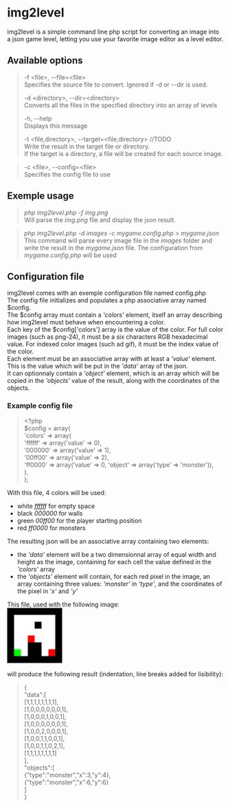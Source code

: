 img2level
=========

img2level is a simple command line php script for converting an image into a json game level, letting you use your favorite image editor as a level editor.


## Available options

> -f &lt;file>, --file=&lt;file>  
>     Specifies the source file to convert. Ignored if -d or --dir is used.
> 
> -d &lt;directory>, --dir=&lt;directory>  
>     Converts all the files in the specified directory into an array of levels
> 
> -h, --help  
>     Displays this message
> 
> -t &lt;file,directory>, --target=&lt;file,directory> //TODO  
>     Write the result in the target file or directory.  
>     If the target is a directory, a file will be created for each source image.

> -c &lt;file>, --config=&lt;file>  
>     Specifies the config file to use

## Exemple usage

> *php img2level.php -f img.png*  
Will parse the *img.png* file and display the json result.

> *php img2level.php -d images -c mygame.config.php > mygame.json*  
This command will parse every image file in the *images* folder and write the result in the *mygame.json* file.
The configuration from *mygame.config.php* will be used

## Configuration file

img2level comes with an exemple configuration file named config.php  
The config file initializes and populates a php associative array named $config.  
The $config array must contain a *'colors'* element, itself an array describing how img2level must behave when encountering a color.  
Each key of the $config['colors'] array is the value of the color. For full color images (such as png-24), it must be a six characters RGB hexadecimal value. For indexed color images (such ad gif), it must be the index value of the color.  
Each element must be an associative array with at least a *'value'* element. This is the value which will be put in the *'data'* array of the json.  
It can optionnaly contain a *'object'* element, which is an array which will be copied in the *'objects'* value of the result, along with the coordinates of the objects.

### Example config file

> &lt;?php  
> $config = array(  
>   'colors' => array(  
>     'ffffff' => array('value' => 0),  
>     '000000' => array('value' => 1),  
>     '00ff00' => array('value' => 2),  
>     'ff0000' => array('value' => 0, 'object' => array('type' => 'monster')),  
>   ),  
> );

With this file, 4 colors will be used:  
- white *ffffff* for empty space
- black *000000* for walls
- green *00ff00* for the player starting position
- red *ff0000* for monsters

The resulting json will be an associative array containing two elements:  
- the *'data'* element will be a two dimensionnal array of equal width and height as the image, containing for each cell the value defined in the *'colors'* array
- the *'objects'* element will contain, for each red pixel in the image, an array containing three values: *'monster'* in *'type'*, and the coordinates of the pixel in *'x'* and *'y'*

This file, used with the following image:  
![Example level image](examples/example.png)

will produce the following result (indentation, line breaks added for lisibility):  
> {  
>   "data":[  
>     [1,1,1,1,1,1,1,1],  
>     [1,0,0,0,0,0,0,1],  
>     [1,0,0,0,1,0,0,1],  
>     [1,0,0,0,0,0,0,1],  
>     [1,0,0,2,0,0,0,1],  
>     [1,0,0,1,1,0,0,1],  
>     [1,0,0,1,1,0,2,1],  
>     [1,1,1,1,1,1,1,1]  
>   ],  
>   "objects":[  
>     {"type":"monster","x":3,"y":4},  
>     {"type":"monster","x":6,"y":6}  
>   ]  
> }  